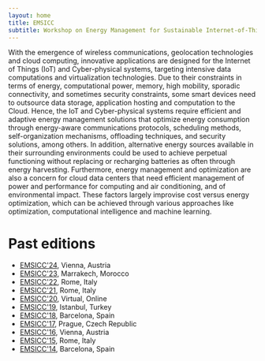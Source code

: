 ```yaml
---
layout: home
title: EMSICC
subtitle: Workshop on Energy Management for Sustainable Internet-of-Things and Cloud Computing
---
```


With the emergence of wireless communications, geolocation technologies and cloud computing,
innovative applications are designed for the Internet of Things (IoT) and Cyber-physical systems,
targeting intensive data computations and virtualization technologies. Due to their constraints
in terms of energy, computational power, memory, high mobility, sporadic connectivity, and sometimes
security constraints, some smart devices need to outsource data storage, application hosting and
computation to the Cloud. Hence, the IoT and Cyber-physical systems require efficient and adaptive
energy management solutions that optimize energy consumption through energy-aware communications
protocols, scheduling methods, self-organization mechanisms, offloading techniques, and security
solutions, among others. In addition, alternative energy sources available in their surrounding
environments could be used to achieve perpetual functioning without replacing or recharging batteries
as often through energy harvesting. Furthermore, energy management and optimization are also a
concern for cloud data centers that need efficient management of power and performance for computing
and air conditioning, and of environmental impact. These factors largely improvise cost versus energy
optimization, which can be achieved through various approaches like optimization, computational
intelligence and machine learning.

# Past editions
* [EMSICC'24](https://emsicc.github.io/2024), Vienna, Austria
* [EMSICC'23](https://emsicc2023.roc.cnam.fr/), Marrakech, Morocco
* [EMSICC'22](https://emsicc2022.roc.cnam.fr/), Rome, Italy
* [EMSICC'21](https://emsicc2021.roc.cnam.fr/), Rome, Italy
* [EMSICC'20](https://emsicc2020.roc.cnam.fr/), Virtual, Online
* [EMSICC'19](http://cedric.cnam.fr/workshops/emsicc19/index.html), Istanbul, Turkey
* [EMSICC'18](http://cedric.cnam.fr/workshops/emsicc18/index.html), Barcelona, Spain
* [EMSICC'17](http://cedric.cnam.fr/workshops/emsicc17/committee.html), Prague, Czech Republic
* [EMSICC'16](http://cedric.cnam.fr/workshops/emsicc16/index.html), Vienna, Austria
* [EMSICC'15](http://cedric.cnam.fr/workshops/emsicc15/index.html), Rome, Italy
* [EMSICC'14](http://cedric.cnam.fr/workshops/emsicc14/index.html), Barcelona, Spain
